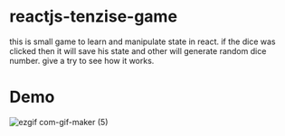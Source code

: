 # reactjs-tenzise-game
this is small game to learn and manipulate state in react. if the dice was clicked then it will save his state and other will generate random dice number. give a try to see how it works.
# Demo
![ezgif com-gif-maker (5)](https://user-images.githubusercontent.com/74701997/185670525-5d88e339-da31-4877-960d-a60d16b51664.gif)



